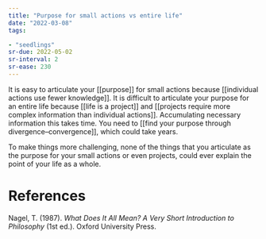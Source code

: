 ```yaml
---
title: "Purpose for small actions vs entire life"
date: "2022-03-08"
tags:

- "seedlings"
sr-due: 2022-05-02
sr-interval: 2
sr-ease: 230
---
```


It is easy to articulate your [[purpose]] for small actions because [[individual actions use fewer knowledge]]. It is difficult to articulate your purpose for an entire life because [[life is a project]] and [[projects require more complex information than individual actions]]. Accumulating necessary information this takes time. You need to [[find your purpose through divergence–convergence]], which could take years.

To make things more challenging, none of the things that you articulate as the purpose for your small actions or even projects, could ever explain the point of your life as a whole.

# References

Nagel, T. (1987). *What Does It All Mean? A Very Short Introduction to Philosophy* (1st ed.). Oxford University Press.